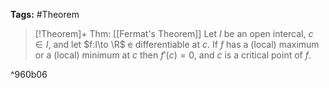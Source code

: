 **Tags:** #Theorem 

> [!Theorem]+ Thm: [[Fermat's Theorem]]
> Let $I$ be an open intercal, $c\in I$, and let $f:I\to \R$ e differentiable at $c$. If $f$ has a (local) maximum or a (local) minimum at $c$ then $f'(c)=0$, and $c$ is a critical point of $f$.

^960b06

